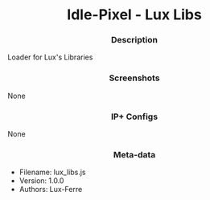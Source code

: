 <h1 align="center">Idle-Pixel - Lux Libs</h1>

<h3 align="center"> Description</h3>

Loader for Lux's Libraries

<h3 align="center"> Screenshots</h3>

None

<h3 align="center"> IP+ Configs</h3>

None

<h3 align="center"> Meta-data</h3>

 - Filename: lux_libs.js
 - Version: 1.0.0
 - Authors: Lux-Ferre
